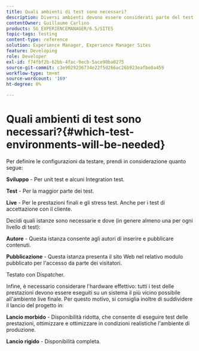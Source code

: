 ```yaml
---
title: Quali ambienti di test sono necessari?
description: Diversi ambienti devono essere considerati parte del test
contentOwner: Guillaume Carlino
products: SG_EXPERIENCEMANAGER/6.5/SITES
topic-tags: testing
content-type: reference
solution: Experience Manager, Experience Manager Sites
feature: Developing
role: Developer
exl-id: f74fbf2b-62bb-4fac-9ecb-5ace90ba0275
source-git-commit: c3e9029236734e22f5d266ac26b923eafbe0a459
workflow-type: tm+mt
source-wordcount: '169'
ht-degree: 0%

---
```


# Quali ambienti di test sono necessari?{#which-test-environments-will-be-needed}

Per definire le configurazioni da testare, prendi in considerazione quanto segue:

**Sviluppo** - Per unit test e alcuni Integration test.

**Test** - Per la maggior parte dei test.

**Live** - Per le prestazioni finali e gli stress test. Anche per i test di accettazione con il cliente.

Decidi quali istanze sono necessarie e dove (in genere almeno una per ogni livello di test):

**Autore** - Questa istanza consente agli autori di inserire e pubblicare contenuti.

**Pubblicazione** - Questa istanza presenta il sito Web nel relativo modulo pubblicato per l&#39;accesso da parte dei visitatori.

Testato con Dispatcher.

Infine, è necessario considerare l&#39;hardware effettivo: tutti i test delle prestazioni devono essere eseguiti su un sistema il più vicino possibile all&#39;ambiente live finale. Per questo motivo, si consiglia inoltre di suddividere il lancio del progetto in:

**Lancio morbido** - Disponibilità ridotta, che consente di eseguire test delle prestazioni, ottimizzare e ottimizzare in condizioni realistiche l&#39;ambiente di produzione.

**Lancio rigido** - Disponibilità completa.
